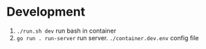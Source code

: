 # Development

1. `./run.sh dev` run bash in container
2. `go run . run-server` run server.
`./container.dev.env` config file
